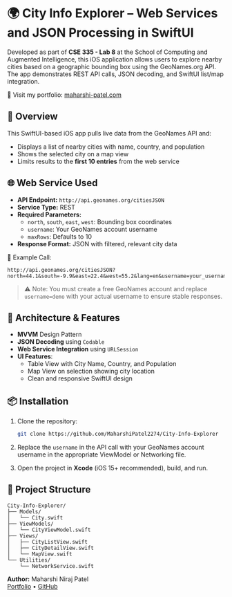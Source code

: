# 🌍 City Info Explorer – Web Services and JSON Processing in SwiftUI

Developed as part of **CSE 335 - Lab 8** at the School of Computing and Augmented Intelligence, this iOS application allows users to explore nearby cities based on a geographic bounding box using the GeoNames.org API. The app demonstrates REST API calls, JSON decoding, and SwiftUI list/map integration.

🔗 Visit my portfolio: [maharshi-patel.com](https://maharshi-patel.com)

## 📱 Overview

This SwiftUI-based iOS app pulls live data from the GeoNames API and:

- Displays a list of nearby cities with name, country, and population
- Shows the selected city on a map view
- Limits results to the **first 10 entries** from the web service

## 🌐 Web Service Used

- **API Endpoint:** `http://api.geonames.org/citiesJSON`
- **Service Type:** REST
- **Required Parameters:**  
  - `north`, `south`, `east`, `west`: Bounding box coordinates  
  - `username`: Your GeoNames account username  
  - `maxRows`: Defaults to 10  
- **Response Format:** JSON with filtered, relevant city data

📌 Example Call:
```
http://api.geonames.org/citiesJSON?north=44.1&south=-9.9&east=22.4&west=55.2&lang=en&username=your_username
```

> ⚠️ Note: You must create a free GeoNames account and replace `username=demo` with your actual username to ensure stable responses.

## 🧱 Architecture & Features

- **MVVM** Design Pattern
- **JSON Decoding** using `Codable`
- **Web Service Integration** using `URLSession`
- **UI Features**:
  - Table View with City Name, Country, and Population
  - Map View on selection showing city location
  - Clean and responsive SwiftUI design

## 📦 Installation

1. Clone the repository:
   ```bash
   git clone https://github.com/MaharshiPatel2274/City-Info-Explorer
   ```

2. Replace the `username` in the API call with your GeoNames account username in the appropriate ViewModel or Networking file.

3. Open the project in **Xcode** (iOS 15+ recommended), build, and run.

## 📁 Project Structure

```
City-Info-Explorer/
├── Models/
│   └── City.swift
├── ViewModels/
│   └── CityViewModel.swift
├── Views/
│   ├── CityListView.swift
│   ├── CityDetailView.swift
│   └── MapView.swift
└── Utilities/
    └── NetworkService.swift
```


**Author:** Maharshi Niraj Patel  
[Portfolio](https://maharshi-patel.com) • [GitHub](https://github.com/MaharshiPatel2274)
